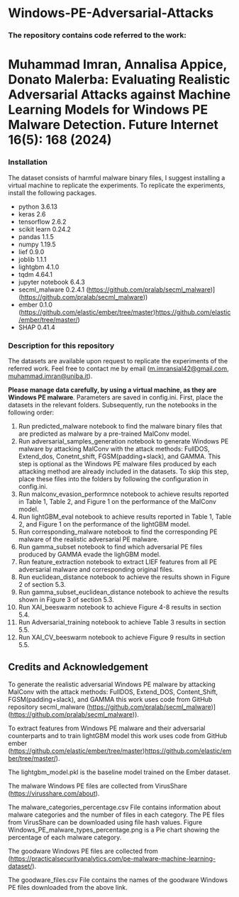# Windows-PE-Adversarial-Attacks
### The repository contains code referred to the work:  
# Muhammad Imran, Annalisa Appice, Donato Malerba: Evaluating Realistic Adversarial Attacks against Machine Learning Models for Windows PE Malware Detection. Future Internet 16(5): 168 (2024) 
### Installation  
The dataset consists of harmful malware binary files, I suggest installing a virtual machine to replicate the experiments. To replicate the experiments, install the following packages.  

* python 3.6.13
* keras 2.6
* tensorflow 2.6.2
* scikit learn 0.24.2
* pandas 1.1.5
* numpy 1.19.5
* lief 0.9.0
* joblib 1.1.1
* lightgbm 4.1.0
* tqdm 4.64.1
* jupyter notebook 6.4.3
* secml_malware 0.2.4.1 (https://github.com/pralab/secml_malware)](https://github.com/pralab/secml_malware))
* ember 0.1.0 (https://github.com/elastic/ember/tree/master)https://github.com/elastic/ember/tree/master/)
* SHAP 0.41.4
### Description for this repository
The datasets are available upon request to replicate the experiments of the referred work. Feel free to contact me by email (m.imransial42@gmail.com, muhammad.imran@uniba.it).

**Please manage data carefully, by using a virtual machine, as they are  Windows PE malware**. Parameters are saved in config.ini. First, place the datasets in the relevant folders. Subsequently, run the notebooks in the following order:
1. Run predicted_malware notebook to find the malware binary files that are predicted as malware by a pre-trained MalConv model.
2. Run adversarial_samples_generation notebook to generate Windows PE malware by attacking MalConv with the attack methods: FullDOS, Extend_dos, Conetnt_shift, FGSM(padding+slack), and GAMMA. This step is optional as the Windows PE malware files produced by each attacking method are already included in the datasets. To skip this step, place these files into the folders by following the configuration in config.ini. 
3. Run malconv_evasion_performnce notebook to achieve results reported in Table 1, Table 2, and Figure 1 on the performance of the MalConv model.
4. Run lightGBM_eval notebook to achieve results reported in Table 1, Table 2, and Figure 1 on the performance of the lightGBM model.
5. Run corresponding_malware notebook to find the corresponding PE malware of the realistic adversarial PE malware.
6. Run gamma_subset notebook to find which adversarial PE files produced by GAMMA evade the lighGBM model.
7. Run feature_extraction notebook to extract LIEF features from all PE adversarial malware and corresponding original files.
8. Run euclidean_distance notebook to achieve the results shown in Figure 2 of section 5.3.
9. Run gamma_subset_euclidean_distance notebook to achieve the results shown in Figure 3 of section 5.3.
10. Run XAI_beeswarm notebook to achieve Figure 4-8 results in section 5.4.
11. Run Adversarial_training notebook to achieve Table 3 results in section 5.5.
12. Run XAI_CV_beeswarm notebook to achieve Figure 9 results in section 5.5.
## Credits and Acknowledgement
To generate the realistic adversarial Windows PE malware by attacking MalConv with the attack methods: FullDOS, Extend_DOS, Content_Shift, FGSM(padding+slack), and GAMMA this work uses code from GitHub repository secml_malware (https://github.com/pralab/secml_malware)](https://github.com/pralab/secml_malware)).

To extract features from Windows PE malware and their adversarial counterparts and to train lightGBM model this work uses code from GitHub ember (https://github.com/elastic/ember/tree/master)https://github.com/elastic/ember/tree/master/).

The lightgbm_model.pkl is the baseline model trained on the Ember dataset. 

The malware Windows PE files are collected from VirusShare (https://virusshare.com/about).

The malware_categories_percentage.csv File contains information about malware categories and the number of files in each category. The PE files from VirusShare can be downloaded using file hash values. Figure Windows_PE_malware_types_percentage.png is a Pie chart showing the percentage of each malware category.


The goodware Windows PE files are collected from (https://practicalsecurityanalytics.com/pe-malware-machine-learning-dataset/).

The goodware_files.csv File contains the names of the goodware Windows PE files downloaded from the above link.  







